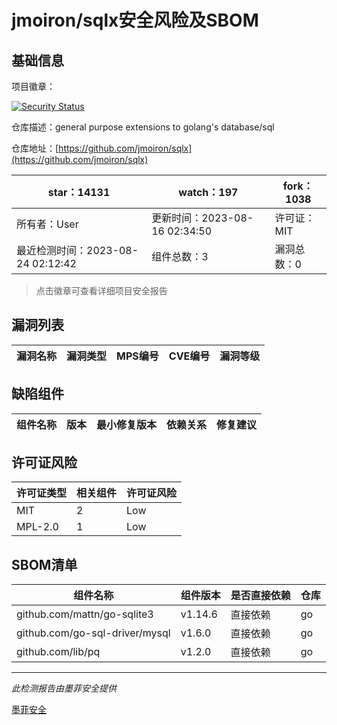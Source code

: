 # jmoiron/sqlx安全风险及SBOM

## 基础信息

项目徽章：

[![Security Status](https://www.murphysec.com/platform3/v31/badge/1694412344259338240.svg)](https://www.murphysec.com/console/report/1694412344171257856/1694412344259338240)

仓库描述：general purpose extensions to golang's database/sql

仓库地址：[https://github.com/jmoiron/sqlx](https://github.com/jmoiron/sqlx)

| star：14131 | watch：197 | fork：1038 |
| ----------- | -------------- | ------------ |
| 所有者：User | 更新时间：2023-08-16 02:34:50 | 许可证：MIT |
| 最近检测时间：2023-08-24 02:12:42 | 组件总数：3 | 漏洞总数：0 |

> 点击徽章可查看详细项目安全报告



## 漏洞列表

| 漏洞名称 | 漏洞类型 | MPS编号 | CVE编号 | 漏洞等级 |
| ------- | ------ | ------- | ------ | ----- |





## 缺陷组件

| 组件名称 | 版本 | 最小修复版本 | 依赖关系 | 修复建议 |
| -------- | ---- | ------------ | -------- | -------- |





## 许可证风险

| 许可证类型 | 相关组件 | 许可证风险 |
| ---------- | -------- | ---------- |
|MIT|2|Low|
|MPL-2.0|1|Low|




## SBOM清单

| 组件名称 | 组件版本 | 是否直接依赖 | 仓库 |
| -------- | -------- | ------------ | ---- |
|github.com/mattn/go-sqlite3|v1.14.6|直接依赖|go|
|github.com/go-sql-driver/mysql|v1.6.0|直接依赖|go|
|github.com/lib/pq|v1.2.0|直接依赖|go|


------

*此检测报告由墨菲安全提供*

[墨菲安全](www.murphysec.com)